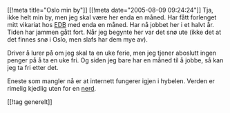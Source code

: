 [[!meta  title="Oslo min by"]]
[[!meta  date="2005-08-09 09:24:24"]]
Tja, ikke helt min by, men jeg skal være her enda en måned. Har fått forlenget mitt vikariat hos <a href="http://www.edb.com">EDB</a> med enda en måned. Har nå jobbet her i et halvt år. Tiden har jammen gått fort. Når jeg begynte her var det snø ute (ikke det at det finnes snø i Oslo, men slafs har dem mye av).

Driver å lurer på om jeg skal ta en uke ferie, men jeg tjener aboslutt ingen penger på å ta en uke fri. Og siden jeg bare har en måned til å jobbe, så kan jeg ta fri etter det.

Eneste som mangler nå er at internett fungerer igjen i hybelen. Verden er rimelig kjedlig uten for en <a href="http://no.wikipedia.org/wiki/Nerd">nerd</a>.

[[!tag  generelt]]